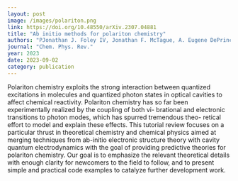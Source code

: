 ```yaml
---
layout: post
image: /images/polariton.png
link: https://doi.org/10.48550/arXiv.2307.04881
title: "Ab initio methods for polariton chemistry" 
authors: "PJonathan J. Foley IV, Jonathan F. McTague, A. Eugene DePrince III" 
journal: "Chem. Phys. Rev."
year: 2023
date: 2023-09-02
category: publication
---
```

Polariton chemistry exploits the strong interaction between quantized excitations in
molecules and quantized photon states in optical cavities to affect chemical reactivity.
Polariton chemistry has so far been experimentally realized by the coupling of both vi-
brational and electronic transitions to photon modes, which has spurred tremendous theo-
retical effort to model and explain these effects. This tutorial review focuses on a particular thrust in theoretical chemistry and chemical physics aimed at merging techniques from ab-initio electronic structure theory with cavity quantum electrodynamics with the goal of
providing predictive theories for polariton chemistry. Our goal is to emphasize the relevant theoretical details with enough clarity for newcomers to the field to follow, and to present simple and practical code examples to catalyze further development work.